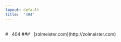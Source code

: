 ```yaml
---
layout: default
title:  "404"
---
```

<br>
# &nbsp;&nbsp;<span class="rotate">404</span>
### &nbsp;&nbsp;[zolmeister.com](http://zolmeister.com)
<style>
.site-footer {
  display: none;
}
.rotate {
  display: inline-block;

  -webkit-animation: rotating 2s linear infinite;
  -webkit-transform-origin: 50% 50%;

  -moz-animation: rotating 2s linear infinite;
  -moz-transform-origin: 50% 50%;

  animation: rotating 2s linear infinite;
  transform-origin: 50% 50%;
}

@-webkit-keyframes rotating {
    from{
        -webkit-transform: rotate(0deg);
    }
    to{
        -webkit-transform: rotate(360deg);
    }
}
@-moz-keyframes rotating {
    from{
        -moz-transform: rotate(0deg);
    }
    to{
        -moz-transform: rotate(360deg);
    }
}
@keyframes rotating {
    from{
        transform: rotate(0deg);
    }
    to{
        transform: rotate(360deg);
    }
}
</style>
